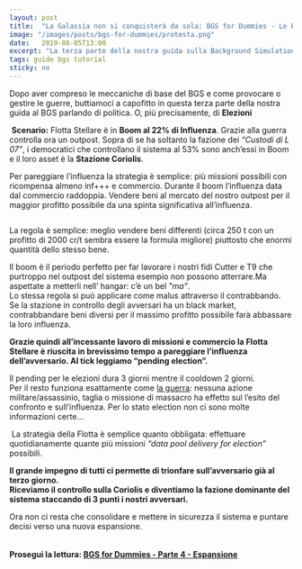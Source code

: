 ```yaml
---
layout: post
title:  "La Galassia non si conquisterà da sola: BGS for Dummies - Le Elezioni"
image: "/images/posts/bgs-for-dummies/protesta.png"
date:   2019-08-05T13:00
excerpt: "La terza parte della nostra guida sulla Background Simulation in Elite Dangerous. Sistema Politico ed Elezioni"
tags: guide bgs tutorial
sticky: no
---
```


Dopo aver compreso le meccaniche di base del BGS e come provocare o gestire le guerre, buttiamoci a capofitto in questa terza parte della nostra guida al BGS parlando di politica. O, più precisamente, di **Elezioni**

<div class="box">
<i class="fa fa-quote-left fa-lg" aria-hidden="true" style="color: #f07b05;"></i>&nbsp;<b>Scenario:</b>&nbsp;Flotta Stellare è in <b>Boom al 22% di Influenza</b>. Grazie alla guerra controlla ora un outpost. Sopra di se ha soltanto la fazione dei <i>“Custodi di L 07”</i>, i democratici che controllano il sistema al 53% sono anch’essi in Boom e il loro asset è la <b>Stazione Coriolis</b>.
<p>Per pareggiare l’influenza la strategia è semplice: più missioni possibili con ricompensa almeno inf+++ e commercio. 
Durante il boom l’influenza data dal commercio raddoppia. Vendere beni al mercato del nostro outpost per il maggior profitto possibile da una spinta significativa all’influenza.</p>
</div>

<span class="image fit"><img src="/images/Elite-Division-png.png" alt=""></span>

La regola è semplice: meglio vendere beni differenti (circa 250 t con un profitto di 2000 cr/t sembra essere la formula migliore) piuttosto che enormi quantità dello stesso bene.

Il boom è il periodo perfetto per far lavorare i nostri fidi Cutter e T9 che purtroppo nel outpost del sistema esempio non possono atterrare.Ma aspettate a metterli nell’ hangar: c’è un bel *"ma"*.<br>
Lo stessa regola si può applicare come malus attraverso il contrabbando. Se la stazione in controllo degli avversari ha un black market, contrabbandare beni diversi per il massimo profitto possibile farà abbassare la loro influenza.

**Grazie quindi all’incessante lavoro di missioni e commercio la Flotta Stellare è riuscita in brevissimo tempo a pareggiare l’influenza dell’avversario. Al tick leggiamo “pending election”.**

Il pending per le elezioni dura 3 giorni mentre il cooldown 2 giorni.<br>
Per il resto funziona esattamente come [la guerra](/blog/bgs-for-dummies-parte2/): nessuna azione militare/assassinio, taglia o missione di massacro ha effetto sul l’esito del confronto e sull’influenza. Per lo stato election non ci sono molte informazioni certe...

<div class="box">
<i class="fa fa-hand-o-right fa-lg" aria-hidden="true" style="color: #f07b05;"></i>&nbsp;La strategia della Flotta è semplice quanto obbligata: effettuare quotidianamente quante più missioni <i>“data pool delivery for election”</i> possibili.</div>

**Il grande impegno di tutti ci permette di trionfare sull’avversario già al terzo giorno.**<br>
**Riceviamo il controllo sulla Coriolis e diventiamo la fazione dominante del sistema staccando di 3 punti i nostri avversari.**

Ora non ci resta che consolidare e mettere in sicurezza il sistema e puntare decisi verso una nuova espansione.

<span class="image fit"><img src="/images/Elite-Division-png.png" alt=""></span>

#### Prosegui la lettura: [BGS for Dummies - Parte 4 - Espansione](/blog/bgs-for-dummies-parte4/)